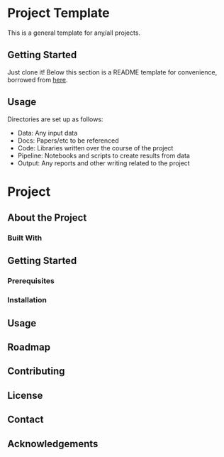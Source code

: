 # Project Template

This is a general template for any/all projects.

## Getting Started

Just clone it!
Below this section is a README template for convenience, borrowed from [here](https://github.com/othneildrew/Best-README-Template).

## Usage

Directories are set up as follows:
* Data: Any input data
* Docs: Papers/etc to be referenced
* Code: Libraries written over the course of the project
* Pipeline: Notebooks and scripts to create results from data
* Output: Any reports and other writing related to the project

# Project

## About the Project

### Built With

## Getting Started

### Prerequisites

### Installation

## Usage

## Roadmap

## Contributing

## License

## Contact

## Acknowledgements
